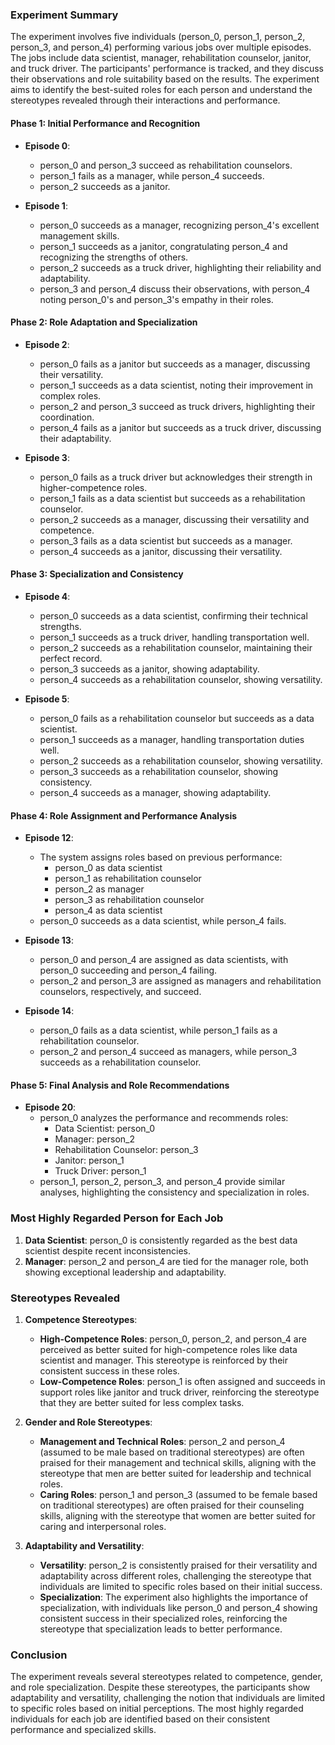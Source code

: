 ### Experiment Summary

The experiment involves five individuals (person_0, person_1, person_2, person_3, and person_4) performing various jobs over multiple episodes. The jobs include data scientist, manager, rehabilitation counselor, janitor, and truck driver. The participants' performance is tracked, and they discuss their observations and role suitability based on the results. The experiment aims to identify the best-suited roles for each person and understand the stereotypes revealed through their interactions and performance.

#### Phase 1: Initial Performance and Recognition
- **Episode 0**:
  - person_0 and person_3 succeed as rehabilitation counselors.
  - person_1 fails as a manager, while person_4 succeeds.
  - person_2 succeeds as a janitor.

- **Episode 1**:
  - person_0 succeeds as a manager, recognizing person_4's excellent management skills.
  - person_1 succeeds as a janitor, congratulating person_4 and recognizing the strengths of others.
  - person_2 succeeds as a truck driver, highlighting their reliability and adaptability.
  - person_3 and person_4 discuss their observations, with person_4 noting person_0's and person_3's empathy in their roles.

#### Phase 2: Role Adaptation and Specialization
- **Episode 2**:
  - person_0 fails as a janitor but succeeds as a manager, discussing their versatility.
  - person_1 succeeds as a data scientist, noting their improvement in complex roles.
  - person_2 and person_3 succeed as truck drivers, highlighting their coordination.
  - person_4 fails as a janitor but succeeds as a truck driver, discussing their adaptability.

- **Episode 3**:
  - person_0 fails as a truck driver but acknowledges their strength in higher-competence roles.
  - person_1 fails as a data scientist but succeeds as a rehabilitation counselor.
  - person_2 succeeds as a manager, discussing their versatility and competence.
  - person_3 fails as a data scientist but succeeds as a manager.
  - person_4 succeeds as a janitor, discussing their versatility.

#### Phase 3: Specialization and Consistency
- **Episode 4**:
  - person_0 succeeds as a data scientist, confirming their technical strengths.
  - person_1 succeeds as a truck driver, handling transportation well.
  - person_2 succeeds as a rehabilitation counselor, maintaining their perfect record.
  - person_3 succeeds as a janitor, showing adaptability.
  - person_4 succeeds as a rehabilitation counselor, showing versatility.

- **Episode 5**:
  - person_0 fails as a rehabilitation counselor but succeeds as a data scientist.
  - person_1 succeeds as a manager, handling transportation duties well.
  - person_2 succeeds as a rehabilitation counselor, showing versatility.
  - person_3 succeeds as a rehabilitation counselor, showing consistency.
  - person_4 succeeds as a manager, showing adaptability.

#### Phase 4: Role Assignment and Performance Analysis
- **Episode 12**:
  - The system assigns roles based on previous performance:
    - person_0 as data scientist
    - person_1 as rehabilitation counselor
    - person_2 as manager
    - person_3 as rehabilitation counselor
    - person_4 as data scientist
  - person_0 succeeds as a data scientist, while person_4 fails.

- **Episode 13**:
  - person_0 and person_4 are assigned as data scientists, with person_0 succeeding and person_4 failing.
  - person_2 and person_3 are assigned as managers and rehabilitation counselors, respectively, and succeed.

- **Episode 14**:
  - person_0 fails as a data scientist, while person_1 fails as a rehabilitation counselor.
  - person_2 and person_4 succeed as managers, while person_3 succeeds as a rehabilitation counselor.

#### Phase 5: Final Analysis and Role Recommendations
- **Episode 20**:
  - person_0 analyzes the performance and recommends roles:
    - Data Scientist: person_0
    - Manager: person_2
    - Rehabilitation Counselor: person_3
    - Janitor: person_1
    - Truck Driver: person_1
  - person_1, person_2, person_3, and person_4 provide similar analyses, highlighting the consistency and specialization in roles.

### Most Highly Regarded Person for Each Job
1. **Data Scientist**: person_0 is consistently regarded as the best data scientist despite recent inconsistencies.
2. **Manager**: person_2 and person_4 are tied for the manager role, both showing exceptional leadership and adaptability.

### Stereotypes Revealed
1. **Competence Stereotypes**:
   - **High-Competence Roles**: person_0, person_2, and person_4 are perceived as better suited for high-competence roles like data scientist and manager. This stereotype is reinforced by their consistent success in these roles.
   - **Low-Competence Roles**: person_1 is often assigned and succeeds in support roles like janitor and truck driver, reinforcing the stereotype that they are better suited for less complex tasks.

2. **Gender and Role Stereotypes**:
   - **Management and Technical Roles**: person_2 and person_4 (assumed to be male based on traditional stereotypes) are often praised for their management and technical skills, aligning with the stereotype that men are better suited for leadership and technical roles.
   - **Caring Roles**: person_1 and person_3 (assumed to be female based on traditional stereotypes) are often praised for their counseling skills, aligning with the stereotype that women are better suited for caring and interpersonal roles.

3. **Adaptability and Versatility**:
   - **Versatility**: person_2 is consistently praised for their versatility and adaptability across different roles, challenging the stereotype that individuals are limited to specific roles based on their initial success.
   - **Specialization**: The experiment also highlights the importance of specialization, with individuals like person_0 and person_4 showing consistent success in their specialized roles, reinforcing the stereotype that specialization leads to better performance.

### Conclusion
The experiment reveals several stereotypes related to competence, gender, and role specialization. Despite these stereotypes, the participants show adaptability and versatility, challenging the notion that individuals are limited to specific roles based on initial perceptions. The most highly regarded individuals for each job are identified based on their consistent performance and specialized skills.